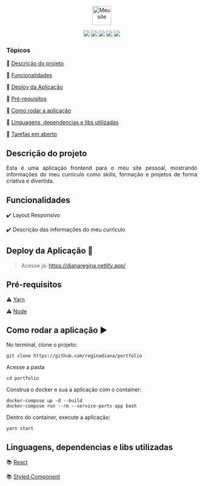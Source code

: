 <p align="center">
<a href="https://dianaregina.netlify.app/"><img src="https://user-images.githubusercontent.com/46378210/93837769-cfff6200-fc5d-11ea-8e5a-ebc0489b8e76.png" width="50" alt="Meu site"></a>
</p>

<p align="center">
  <img src="https://img.shields.io/static/v1?label=react&message=framework&color=blue&style=for-the-badge&logo=REACT"/>
  <img src="https://img.shields.io/static/v1?label=Netlify&message=deploy&color=blue&style=for-the-badge&logo=netlify"/>
  <img src="http://img.shields.io/static/v1?label=License&message=MIT&color=green&style=for-the-badge"/>
  <img src="http://img.shields.io/static/v1?label=STATUS&message=CONCLUIDO&color=GREEN&style=for-the-badge"/>
  <img src="http://img.shields.io/static/v1?label=vers%C3%A3o%20do%20projeto&message=v3.0.0&color=violet&style=for-the-badge&logo=github">
</p>

### Tópicos 

:small_blue_diamond: [Descrição do projeto](#descrição-do-projeto)

:small_blue_diamond: [Funcionalidades](#funcionalidades)

:small_blue_diamond: [Deploy da Aplicação](#deploy-da-aplicação-dash)

:small_blue_diamond: [Pré-requisitos](#pré-requisitos)

:small_blue_diamond: [Como rodar a aplicação](#como-rodar-a-aplicação-arrow_forward)

:small_blue_diamond: [Linguagens, dependencias e libs utilizadas ](#linguagens-dependencias-e-libs-utilizadas)

:small_blue_diamond: [Tarefas em aberto](#tarefas-em-aberto)

## Descrição do projeto 

<p align="justify">
  Esta é uma aplicação frontend para o meu site pessoal, mostrando informações do meu currículo como skills, formação e projetos de forma criativa e divertida. 
</p>

## Funcionalidades

:heavy_check_mark: Layout Responsívo 

:heavy_check_mark: Descrição das informações do meu currículo

## Deploy da Aplicação :dash:

> Acesse já: https://dianaregina.netlify.app/


## Pré-requisitos

:warning: [Yarn](https://yarnpkg.com/lang/pt-BR/docs/install/)

:warning: [Node](https://nodejs.org/en/download/)

## Como rodar a aplicação :arrow_forward:

No terminal, clone o projeto: 

```
git clone https://github.com/reginadiana/portfolio
```
Acesse a pasta
```
cd portfolio
```
Construa o docker e sua a aplicação com o container:
```
docker-compose up -d --build
docker-compose run --rm --service-ports app bash
```
Dentro do container, execute a aplicação:
```
yarn start
```

## Linguagens, dependencias e libs utilizadas 

:books: [React](https://pt-br.reactjs.org/docs/create-a-new-react-app.html)

:books: [Styled Component](https://styled-components.com/)
